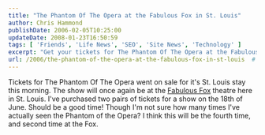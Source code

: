 ```yaml
---
title: "The Phantom Of The Opera at the Fabulous Fox in St. Louis"
author: Chris Hammond
publishDate: 2006-02-05T10:25:00
updateDate: 2008-01-23T16:50:59
tags: [ 'Friends', 'Life News', 'SEO', 'Site News', 'Technology' ]
excerpt: "Get your tickets for The Phantom Of The Opera at the Fabulous Fox theatre in St. Louis! Experience the magic on June 18th. Hurry before they sell out!"
url: /2006/the-phantom-of-the-opera-at-the-fabulous-fox-in-st-louis  # Use the generated URL with year
---
```

<P>Tickets for The Phantom Of The Opera went on sale for it's St. Louis stay this morning. The show will once again be at the <A href="https://www.fabulousfox.com/">Fabulous Fox</A> theatre here in St. Louis. I've purchased two pairs of tickets for a show on the 18th of June. Should be a good time! Though I'm not sure how many times I've actually seen the Phantom of the Opera? I think this will be the fourth time, and second time at the Fox.</P>


